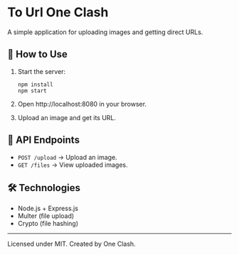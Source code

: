 # To Url One Clash

A simple application for uploading images and getting direct URLs.

## 🚀 How to Use

1. Start the server:
   ```
   npm install
   npm start
   ```

2. Open http://localhost:8080 in your browser.

3. Upload an image and get its URL.

## 📜 API Endpoints

- `POST /upload` → Upload an image.
- `GET /files` → View uploaded images.

## 🛠 Technologies

- Node.js + Express.js
- Multer (file upload)
- Crypto (file hashing)

---

Licensed under MIT. Created by One Clash.